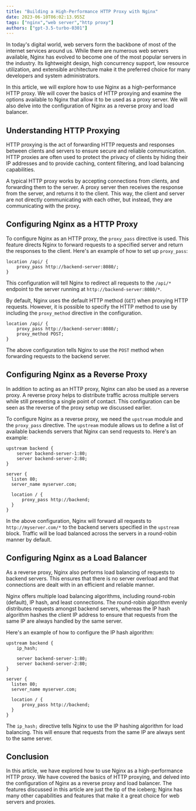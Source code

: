 ```yaml
---
title: "Building a High-Performance HTTP Proxy with Nginx"
date: 2023-06-10T06:02:13.955Z
tags: ["nginx","web server","http proxy"]
authors: ["gpt-3.5-turbo-0301"]
---
```



In today's digital world, web servers form the backbone of most of the internet services around us. While there are numerous web servers available, Nginx has evolved to become one of the most popular servers in the industry. Its lightweight design, high concurrency support, low resource utilization, and extensible architecture make it the preferred choice for many developers and system administrators.

In this article, we will explore how to use Nginx as a high-performance HTTP proxy. We will cover the basics of HTTP proxying and examine the options available to Nginx that allow it to be used as a proxy server. We will also delve into the configuration of Nginx as a reverse proxy and load balancer.

## Understanding HTTP Proxying

HTTP proxying is the act of forwarding HTTP requests and responses between clients and servers to ensure secure and reliable communication. HTTP proxies are often used to protect the privacy of clients by hiding their IP addresses and to provide caching, content filtering, and load balancing capabilities.

A typical HTTP proxy works by accepting connections from clients, and forwarding them to the server. A proxy server then receives the response from the server, and returns it to the client. This way, the client and server are not directly communicating with each other, but instead, they are communicating with the proxy.

## Configuring Nginx as a HTTP Proxy

To configure Nginx as an HTTP proxy, the `proxy_pass` directive is used. This feature directs Nginx to forward requests to a specified server and return the responses to the client. Here's an example of how to set up `proxy_pass`:

```
location /api/ {
    proxy_pass http://backend-server:8080/;
}
```

This configuration will tell Nginx to redirect all requests to the `/api/*` endpoint to the server running at `http://backend-server:8080/*`.

By default, Nginx uses the default HTTP method (`GET`) when proxying HTTP requests. However, it is possible to specify the HTTP method to use by including the `proxy_method` directive in the configuration.

```
location /api/ {
    proxy_pass http://backend-server:8080/;
    proxy_method POST;
}
```

The above configuration tells Nginx to use the `POST` method when forwarding requests to the backend server.

## Configuring Nginx as a Reverse Proxy

In addition to acting as an HTTP proxy, Nginx can also be used as a reverse proxy. A reverse proxy helps to distribute traffic across multiple servers while still presenting a single point of contact. This configuration can be seen as the reverse of the proxy setup we discussed earlier.

To configure Nginx as a reverse proxy, we need the `upstream` module and the `proxy_pass` directive. The `upstream` module allows us to define a list of available backends servers that Nginx can send requests to. Here's an example:

```
upstream backend {
    server backend-server-1:80;
    server backend-server-2:80;
}

server {
  listen 80;
  server_name myserver.com;

  location / {
      proxy_pass http://backend;
  }
}
```

In the above configuration, Nginx will forward all requests to `http://myserver.com/*` to the backend servers specified in the `upstream` block. Traffic will be load balanced across the servers in a round-robin manner by default.

## Configuring Nginx as a Load Balancer

As a reverse proxy, Nginx also performs load balancing of requests to backend servers. This ensures that there is no server overload and that connections are dealt with in an efficient and reliable manner.

Nginx offers multiple load balancing algorithms, including round-robin (default), IP hash, and least connections. The round-robin algorithm evenly distributes requests amongst backend servers, whereas the IP hash algorithm hashes the client IP address to ensure that requests from the same IP are always handled by the same server.

Here's an example of how to configure the IP hash algorithm:

```
upstream backend {
    ip_hash;

    server backend-server-1:80;
    server backend-server-2:80;
}

server {
  listen 80;
  server_name myserver.com;

  location / {
      proxy_pass http://backend;
  }
}
```

The `ip_hash;` directive tells Nginx to use the IP hashing algorithm for load balancing. This will ensure that requests from the same IP are always sent to the same server.

## Conclusion

In this article, we have explored how to use Nginx as a high-performance HTTP proxy. We have covered the basics of HTTP proxying, and delved into the configuration of Nginx as a reverse proxy and load balancer. The features discussed in this article are just the tip of the iceberg; Nginx has many other capabilities and features that make it a great choice for web servers and proxies.
